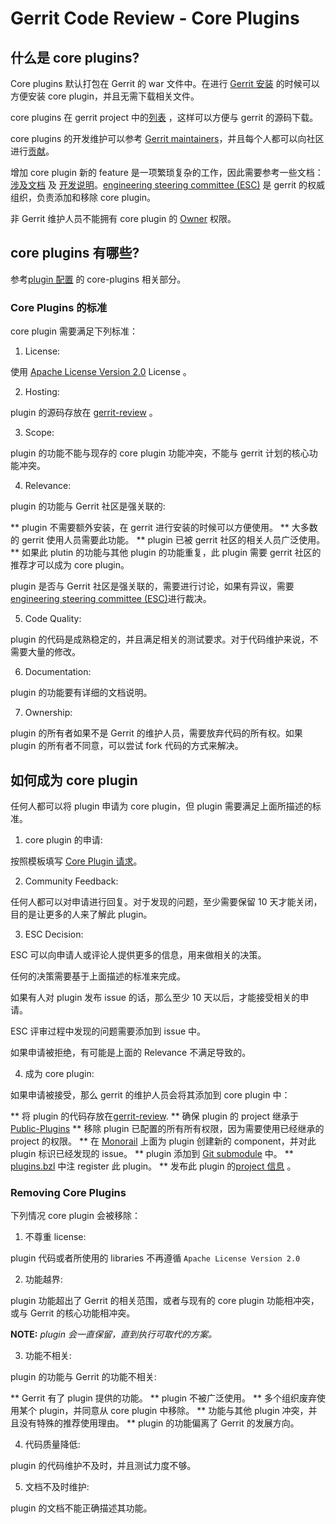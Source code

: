 # Gerrit Code Review - Core Plugins

## 什么是 core plugins?

Core plugins 默认打包在 Gerrit 的 war 文件中。在进行 [Gerrit 安装](pgm-init.md) 的时候可以方便安装 core plugin，并且无需下载相关文件。

core plugins 在 gerrit project 中的[列表](https://gerrit.googlesource.com/gerrit/+/refs/heads/master/.gitmodules) ，这样可以方便与 gerrit 的源码下载。

core plugins 的开发维护可以参考 [Gerrit maintainers](dev-roles.md)，并且每个人都可以向社区进行[贡献](dev-contributing.md)。

增加 core plugin 新的 feature 是一项繁琐复杂的工作，因此需要参考一些文档：[涉及文档](dev-design-doc.md) 及 [开发说明](dev-contributing.md)。[engineering steering committee (ESC)](dev-processes.md) 是 gerrit 的权威组织，负责添加和移除 core plugin。

非 Gerrit 维护人员不能拥有 core plugin 的 [Owner](access-control.md) 权限。

## core plugins 有哪些?

参考[plugin 配置](config-plugins.md) 的 core-plugins 相关部分。

### Core Plugins 的标准

core plugin 需要满足下列标准：

1. License:

使用 [Apache License Version 2.0](http://www.apache.org/licenses/LICENSE-2.0) License 。

2. Hosting:

plugin 的源码存放在 [gerrit-review](https://gerrit-review.googlesource.com) 。

3. Scope:

plugin 的功能不能与现存的 core plugin 功能冲突，不能与 gerrit 计划的核心功能冲突。

4. Relevance:

plugin 的功能与 Gerrit 社区是强关联的:

   ** plugin 不需要额外安装，在 gerrit 进行安装的时候可以方便使用。
   ** 大多数的 gerrit 使用人员需要此功能。
   ** plugin 已被 gerrit 社区的相关人员广泛使用。
   ** 如果此 plutin 的功能与其他 plugin 的功能重复，此 plugin 需要 gerrit 社区的推荐才可以成为 core plugin。

plugin 是否与 Gerrit 社区是强关联的，需要进行讨论，如果有异议，需要 [engineering steering committee (ESC)](dev-processes.md)进行裁决。

5. Code Quality:

plugin 的代码是成熟稳定的，并且满足相关的测试要求。对于代码维护来说，不需要大量的修改。

6. Documentation:

plugin 的功能要有详细的文档说明。

7. Ownership:

plugin 的所有者如果不是 Gerrit 的维护人员，需要放弃代码的所有权。如果 plugin 的所有者不同意，可以尝试 fork 代码的方式来解决。

## 如何成为 core plugin

任何人都可以将 plugin 申请为 core plugin，但 plugin 需要满足上面所描述的标准。

1. core plugin 的申请:

按照模板填写 [Core Plugin 请求](https://bugs.chromium.org/p/gerrit/issues/entry?template=Core+Plugin+Request)。

2. Community Feedback:

任何人都可以对申请进行回复。对于发现的问题，至少需要保留 10 天才能关闭，目的是让更多的人来了解此 plugin。

3. ESC Decision:

ESC 可以向申请人或评论人提供更多的信息，用来做相关的决策。

任何的决策需要基于上面描述的标准来完成。

如果有人对 plugin 发布 issue 的话，那么至少 10 天以后，才能接受相关的申请。

ESC 评审过程中发现的问题需要添加到 issue 中。

如果申请被拒绝，有可能是上面的 Relevance 不满足导致的。

4. 成为 core plugin:

如果申请被接受，那么 gerrit 的维护人员会将其添加到 core plugin 中：

   ** 将 plugin 的代码存放在[gerrit-review](https://gerrit-review.googlesource.com/).
   ** 确保 plugin 的 project 继承于 [Public-Plugins](https://gerrit-review.googlesource.com/admin/repos/Public-Plugins)
   ** 移除 plugin 已配置的所有所有权限，因为需要使用已经继承的 project 的权限。
   ** 在 [Monorail](https://bugs.chromium.org/p/gerrit/adminComponents) 上面为 plugin 创建新的 component，并对此 plugin 标识已经发现的 issue。
   ** plugin 添加到 [Git submodule](https://gerrit.googlesource.com/gerrit/+/refs/heads/master/.gitmodule) 中。
   ** [plugins.bzl](https://gerrit.googlesource.com/gerrit/+/refs/heads/master/tools/bzl/plugins.bzl) 中注 register 此 plugin。
   ** 发布此 plugin 的[project 信息](https://www.gerritcodereview.com/news.html) 。

### Removing Core Plugins

下列情况 core plugin 会被移除：

1. 不尊重 license:

plugin 代码或者所使用的 libraries 不再遵循 `Apache License Version 2.0`

2. 功能越界:

plugin 功能超出了 Gerrit 的相关范围，或者与现有的 core plugin 功能相冲突，或与 Gerrit 的核心功能相冲突。

**NOTE:**
*plugin 会一直保留，直到执行可取代的方案。*

3. 功能不相关:

plugin 的功能与 Gerrit 的功能不相关:

   ** Gerrit 有了 plugin 提供的功能。
   ** plugin 不被广泛使用。
   ** 多个组织废弃使用某个 plugin，并同意从 core plugin 中移除。
   ** 功能与其他 plugin 冲突，并且没有特殊的推荐使用理由。
   ** plugin 的功能偏离了 Gerrit 的发展方向。

4. 代码质量降低:

plugin 的代码维护不及时，并且测试力度不够。

5. 文档不及时维护:

plugin 的文档不能正确描述其功能。

